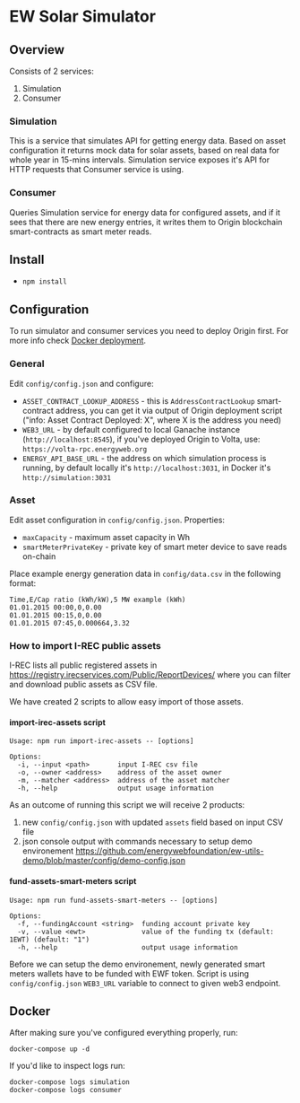 # EW Solar Simulator

## Overview

Consists of 2 services:

1. Simulation
2. Consumer

### Simulation

This is a service that simulates API for getting energy data. Based on asset configuration it returns mock data for solar assets, based on real data for whole year in 15-mins intervals. Simulation service exposes it's API for HTTP requests that Consumer service is using.

### Consumer

Queries Simulation service for energy data for configured assets, and if it sees that there are new energy entries, it writes them to Origin blockchain smart-contracts as smart meter reads.

## Install

- `npm install`

## Configuration

To run simulator and consumer services you need to deploy Origin first. For more info check [Docker deployment](https://github.com/energywebfoundation/origin/wiki/Docker-Deployment).

### General

Edit `config/config.json` and configure:
- `ASSET_CONTRACT_LOOKUP_ADDRESS` - this is `AddressContractLookup` smart-contract address, you can get it via output of Origin deployment script ("info: Asset Contract Deployed: X", where X is the address you need)
- `WEB3_URL` - by default configured to local Ganache instance (`http://localhost:8545`), if you've deployed Origin to Volta, use: `https://volta-rpc.energyweb.org`
- `ENERGY_API_BASE_URL` - the address on which simulation process is running, by default locally it's `http://localhost:3031`, in Docker it's `http://simulation:3031`

### Asset

Edit asset configuration in `config/config.json`. Properties:
- `maxCapacity` - maximum asset capacity in Wh
- `smartMeterPrivateKey` - private key of smart meter device to save reads on-chain

Place example energy generation data in `config/data.csv` in the following format:

```
Time,E/Cap ratio (kWh/kW),5 MW example (kWh)
01.01.2015 00:00,0,0.00
01.01.2015 00:15,0,0.00
01.01.2015 07:45,0.000664,3.32
```

### How to import I-REC public assets

I-REC lists all public registered assets in https://registry.irecservices.com/Public/ReportDevices/ where you can filter and download public assets as CSV file.

We have created 2 scripts to allow easy import of those assets.

#### import-irec-assets script

```
Usage: npm run import-irec-assets -- [options]

Options:
  -i, --input <path>       input I-REC csv file
  -o, --owner <address>    address of the asset owner
  -m, --matcher <address>  address of the asset matcher
  -h, --help               output usage information
```

As an outcome of running this script we will receive 2 products:

1. new `config/config.json` with updated `assets` field based on input CSV file
2. json console output with commands necessary to setup demo environement https://github.com/energywebfoundation/ew-utils-demo/blob/master/config/demo-config.json


#### fund-assets-smart-meters script

```
Usage: npm run fund-assets-smart-meters -- [options]

Options:
  -f, --fundingAccount <string>  funding account private key
  -v, --value <ewt>              value of the funding tx (default: 1EWT) (default: "1")
  -h, --help                     output usage information
```

Before we can setup the demo environement, newly generated smart meters wallets have to be funded with EWF token. Script is using `config/config.json` `WEB3_URL` variable to connect to given web3 endpoint.


## Docker

After making sure you've configured everything properly, run:

```
docker-compose up -d
```

If you'd like to inspect logs run:

```
docker-compose logs simulation
docker-compose logs consumer
```

